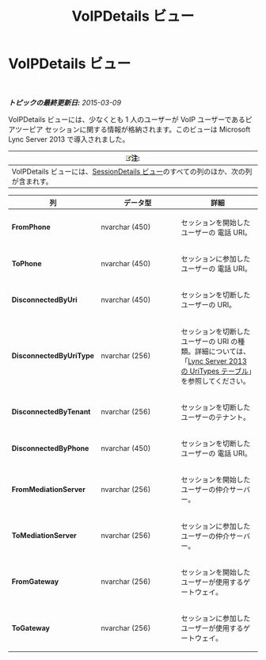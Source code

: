 ﻿---
title: VoIPDetails ビュー
TOCTitle: VoIPDetails ビュー
ms:assetid: 14c44736-71ba-4fc5-82c7-1df65bf6261c
ms:mtpsurl: https://technet.microsoft.com/ja-jp/library/JJ687973(v=OCS.15)
ms:contentKeyID: 49886850
ms.date: 05/19/2016
mtps_version: v=OCS.15
ms.translationtype: HT
---

# VoIPDetails ビュー

 

_**トピックの最終更新日:** 2015-03-09_

VoIPDetails ビューには、少なくとも 1 人のユーザーが VoIP ユーザーであるピアツーピア セッションに関する情報が格納されます。このビューは Microsoft Lync Server 2013 で導入されました。

<table>
<thead>
<tr class="header">
<th><img src="images/Gg412781.note(OCS.15).gif" title="note" alt="note" />注:</th>
</tr>
</thead>
<tbody>
<tr class="odd">
<td>VoIPDetails ビューには、<a href="lync-server-2013-sessiondetails-view.md">SessionDetails ビュー</a>のすべての列のほか、次の列が含まれす。</td>
</tr>
</tbody>
</table>



<table>
<colgroup>
<col style="width: 33%" />
<col style="width: 33%" />
<col style="width: 33%" />
</colgroup>
<thead>
<tr class="header">
<th>列</th>
<th>データ型</th>
<th>詳細</th>
</tr>
</thead>
<tbody>
<tr class="odd">
<td><p><strong>FromPhone</strong></p></td>
<td><p>nvarchar (450)</p></td>
<td><p>セッションを開始したユーザーの 電話 URI。</p></td>
</tr>
<tr class="even">
<td><p><strong>ToPhone</strong></p></td>
<td><p>nvarchar (450)</p></td>
<td><p>セッションに参加したユーザーの 電話 URI。</p></td>
</tr>
<tr class="odd">
<td><p><strong>DisconnectedByUri</strong></p></td>
<td><p>nvarchar (450)</p></td>
<td><p>セッションを切断したユーザーの URI。</p></td>
</tr>
<tr class="even">
<td><p><strong>DisconnectedByUriType</strong></p></td>
<td><p>nvarchar (256)</p></td>
<td><p>セッションを切断したユーザーの URI の種類。詳細については、「<a href="lync-server-2013-uritypes-table.md">Lync Server 2013 の UriTypes テーブル</a>」を参照してください。</p></td>
</tr>
<tr class="odd">
<td><p><strong>DisconnectedByTenant</strong></p></td>
<td><p>nvarchar (256)</p></td>
<td><p>セッションを切断したユーザーのテナント。</p></td>
</tr>
<tr class="even">
<td><p><strong>DisconnectedByPhone</strong></p></td>
<td><p>nvarchar (450)</p></td>
<td><p>セッションを切断したユーザーの 電話 URI。</p></td>
</tr>
<tr class="odd">
<td><p><strong>FromMediationServer</strong></p></td>
<td><p>nvarchar (256)</p></td>
<td><p>セッションを開始したユーザーの仲介サーバー。</p></td>
</tr>
<tr class="even">
<td><p><strong>ToMediationServer</strong></p></td>
<td><p>nvarchar (256)</p></td>
<td><p>セッションに参加したユーザーの仲介サーバー。</p></td>
</tr>
<tr class="odd">
<td><p><strong>FromGateway</strong></p></td>
<td><p>nvarchar (256)</p></td>
<td><p>セッションを開始したユーザーが使用するゲートウェイ。</p></td>
</tr>
<tr class="even">
<td><p><strong>ToGateway</strong></p></td>
<td><p>nvarchar (256)</p></td>
<td><p>セッションに参加したユーザーが使用するゲートウェイ。</p></td>
</tr>
</tbody>
</table>

